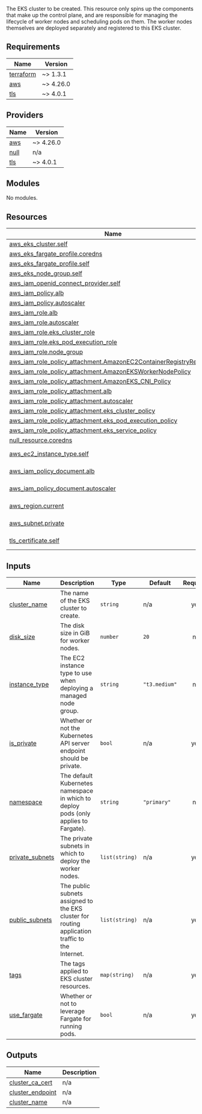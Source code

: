 <!-- BEGIN_TF_DOCS -->
The EKS cluster to be created. This resource only spins up the components that make up the control plane, and are
responsible for managing the lifecycle of worker nodes and scheduling pods on them. The worker nodes themselves
are deployed separately and registered to this EKS cluster.

## Requirements

| Name | Version |
|------|---------|
| <a name="requirement_terraform"></a> [terraform](#requirement\_terraform) | ~> 1.3.1 |
| <a name="requirement_aws"></a> [aws](#requirement\_aws) | ~> 4.26.0 |
| <a name="requirement_tls"></a> [tls](#requirement\_tls) | ~> 4.0.1 |

## Providers

| Name | Version |
|------|---------|
| <a name="provider_aws"></a> [aws](#provider\_aws) | ~> 4.26.0 |
| <a name="provider_null"></a> [null](#provider\_null) | n/a |
| <a name="provider_tls"></a> [tls](#provider\_tls) | ~> 4.0.1 |

## Modules

No modules.

## Resources

| Name | Type |
|------|------|
| [aws_eks_cluster.self](https://registry.terraform.io/providers/hashicorp/aws/latest/docs/resources/eks_cluster) | resource |
| [aws_eks_fargate_profile.coredns](https://registry.terraform.io/providers/hashicorp/aws/latest/docs/resources/eks_fargate_profile) | resource |
| [aws_eks_fargate_profile.self](https://registry.terraform.io/providers/hashicorp/aws/latest/docs/resources/eks_fargate_profile) | resource |
| [aws_eks_node_group.self](https://registry.terraform.io/providers/hashicorp/aws/latest/docs/resources/eks_node_group) | resource |
| [aws_iam_openid_connect_provider.self](https://registry.terraform.io/providers/hashicorp/aws/latest/docs/resources/iam_openid_connect_provider) | resource |
| [aws_iam_policy.alb](https://registry.terraform.io/providers/hashicorp/aws/latest/docs/resources/iam_policy) | resource |
| [aws_iam_policy.autoscaler](https://registry.terraform.io/providers/hashicorp/aws/latest/docs/resources/iam_policy) | resource |
| [aws_iam_role.alb](https://registry.terraform.io/providers/hashicorp/aws/latest/docs/resources/iam_role) | resource |
| [aws_iam_role.autoscaler](https://registry.terraform.io/providers/hashicorp/aws/latest/docs/resources/iam_role) | resource |
| [aws_iam_role.eks_cluster_role](https://registry.terraform.io/providers/hashicorp/aws/latest/docs/resources/iam_role) | resource |
| [aws_iam_role.eks_pod_execution_role](https://registry.terraform.io/providers/hashicorp/aws/latest/docs/resources/iam_role) | resource |
| [aws_iam_role.node_group](https://registry.terraform.io/providers/hashicorp/aws/latest/docs/resources/iam_role) | resource |
| [aws_iam_role_policy_attachment.AmazonEC2ContainerRegistryReadOnly](https://registry.terraform.io/providers/hashicorp/aws/latest/docs/resources/iam_role_policy_attachment) | resource |
| [aws_iam_role_policy_attachment.AmazonEKSWorkerNodePolicy](https://registry.terraform.io/providers/hashicorp/aws/latest/docs/resources/iam_role_policy_attachment) | resource |
| [aws_iam_role_policy_attachment.AmazonEKS_CNI_Policy](https://registry.terraform.io/providers/hashicorp/aws/latest/docs/resources/iam_role_policy_attachment) | resource |
| [aws_iam_role_policy_attachment.alb](https://registry.terraform.io/providers/hashicorp/aws/latest/docs/resources/iam_role_policy_attachment) | resource |
| [aws_iam_role_policy_attachment.autoscaler](https://registry.terraform.io/providers/hashicorp/aws/latest/docs/resources/iam_role_policy_attachment) | resource |
| [aws_iam_role_policy_attachment.eks_cluster_policy](https://registry.terraform.io/providers/hashicorp/aws/latest/docs/resources/iam_role_policy_attachment) | resource |
| [aws_iam_role_policy_attachment.eks_pod_execution_policy](https://registry.terraform.io/providers/hashicorp/aws/latest/docs/resources/iam_role_policy_attachment) | resource |
| [aws_iam_role_policy_attachment.eks_service_policy](https://registry.terraform.io/providers/hashicorp/aws/latest/docs/resources/iam_role_policy_attachment) | resource |
| [null_resource.coredns](https://registry.terraform.io/providers/hashicorp/null/latest/docs/resources/resource) | resource |
| [aws_ec2_instance_type.self](https://registry.terraform.io/providers/hashicorp/aws/latest/docs/data-sources/ec2_instance_type) | data source |
| [aws_iam_policy_document.alb](https://registry.terraform.io/providers/hashicorp/aws/latest/docs/data-sources/iam_policy_document) | data source |
| [aws_iam_policy_document.autoscaler](https://registry.terraform.io/providers/hashicorp/aws/latest/docs/data-sources/iam_policy_document) | data source |
| [aws_region.current](https://registry.terraform.io/providers/hashicorp/aws/latest/docs/data-sources/region) | data source |
| [aws_subnet.private](https://registry.terraform.io/providers/hashicorp/aws/latest/docs/data-sources/subnet) | data source |
| [tls_certificate.self](https://registry.terraform.io/providers/hashicorp/tls/latest/docs/data-sources/certificate) | data source |

## Inputs

| Name | Description | Type | Default | Required |
|------|-------------|------|---------|:--------:|
| <a name="input_cluster_name"></a> [cluster\_name](#input\_cluster\_name) | The name of the EKS cluster to create. | `string` | n/a | yes |
| <a name="input_disk_size"></a> [disk\_size](#input\_disk\_size) | The disk size in GiB for worker nodes. | `number` | `20` | no |
| <a name="input_instance_type"></a> [instance\_type](#input\_instance\_type) | The EC2 instance type to use when deploying a managed node group. | `string` | `"t3.medium"` | no |
| <a name="input_is_private"></a> [is\_private](#input\_is\_private) | Whether or not the Kubernetes API server endpoint should be private. | `bool` | n/a | yes |
| <a name="input_namespace"></a> [namespace](#input\_namespace) | The default Kubernetes namespace in which to deploy pods (only applies to Fargate). | `string` | `"primary"` | no |
| <a name="input_private_subnets"></a> [private\_subnets](#input\_private\_subnets) | The private subnets in which to deploy the worker nodes. | `list(string)` | n/a | yes |
| <a name="input_public_subnets"></a> [public\_subnets](#input\_public\_subnets) | The public subnets assigned to the EKS cluster for routing application traffic to the Internet. | `list(string)` | n/a | yes |
| <a name="input_tags"></a> [tags](#input\_tags) | The tags applied to EKS cluster resources. | `map(string)` | n/a | yes |
| <a name="input_use_fargate"></a> [use\_fargate](#input\_use\_fargate) | Whether or not to leverage Fargate for running pods. | `bool` | n/a | yes |

## Outputs

| Name | Description |
|------|-------------|
| <a name="output_cluster_ca_cert"></a> [cluster\_ca\_cert](#output\_cluster\_ca\_cert) | n/a |
| <a name="output_cluster_endpoint"></a> [cluster\_endpoint](#output\_cluster\_endpoint) | n/a |
| <a name="output_cluster_name"></a> [cluster\_name](#output\_cluster\_name) | n/a |
<!-- END_TF_DOCS -->